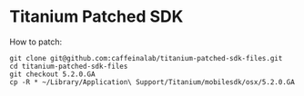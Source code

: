 # Titanium Patched SDK

How to patch:

```
git clone git@github.com:caffeinalab/titanium-patched-sdk-files.git
cd titanium-patched-sdk-files
git checkout 5.2.0.GA
cp -R * ~/Library/Application\ Support/Titanium/mobilesdk/osx/5.2.0.GA
```